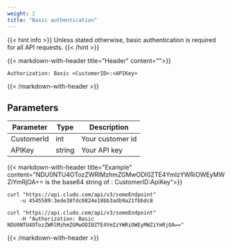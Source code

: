 ```yaml
---
weight: 2
title: "Basic authentication"
---
```



{{< hint info >}}
Unless stated otherwise, basic authentication is required for all API requests.
{{< /hint >}}

{{< markdown-with-header title="Header" content="">}}
```
Authorization: Basic <CustomerID>:<APIKey>
```
{{< /markdown-with-header >}} 

## Parameters

| Parameter   |Type| Description                                      |
| ----------- |---|-------------------------------------------------|
| CustomerId  |int |Your customer id                                 | 
| APIKey    | string |Your API key| 


{{< markdown-with-header title="Example" content="NDU0NTU4OTozZWRlMzhmZGMwODI0ZTE4YmIzYWRiOWEyMWZiYmRjOA== is the base64 string of : CustomerID:ApiKey">}}
```
curl "https://api.cludo.com/api/v3/someEndpoint"
    -u 4545589:3ede38fdc0824e18bb3adb9a21fbbdc8

curl "https://api.cludo.com/api/v3/someEndpoint"
    -H "Authorization: Basic NDU0NTU4OTozZWRlMzhmZGMwODI0ZTE4YmIzYWRiOWEyMWZiYmRjOA=="
```
{{< /markdown-with-header >}} 